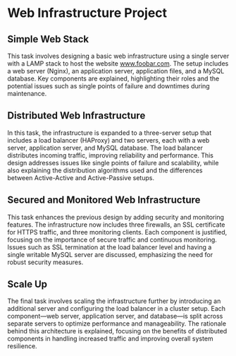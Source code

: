 # Web Infrastructure Project
## Simple Web Stack
This task involves designing a basic web infrastructure using a single server with a LAMP stack to host the website www.foobar.com. The setup includes a web server (Nginx), an application server, application files, and a MySQL database. Key components are explained, highlighting their roles and the potential issues such as single points of failure and downtimes during maintenance.

## Distributed Web Infrastructure
In this task, the infrastructure is expanded to a three-server setup that includes a load balancer (HAProxy) and two servers, each with a web server, application server, and MySQL database. The load balancer distributes incoming traffic, improving reliability and performance. This design addresses issues like single points of failure and scalability, while also explaining the distribution algorithms used and the differences between Active-Active and Active-Passive setups.

## Secured and Monitored Web Infrastructure
This task enhances the previous design by adding security and monitoring features. The infrastructure now includes three firewalls, an SSL certificate for HTTPS traffic, and three monitoring clients. Each component is justified, focusing on the importance of secure traffic and continuous monitoring. Issues such as SSL termination at the load balancer level and having a single writable MySQL server are discussed, emphasizing the need for robust security measures.

## Scale Up
The final task involves scaling the infrastructure further by introducing an additional server and configuring the load balancer in a cluster setup. Each component—web server, application server, and database—is split across separate servers to optimize performance and manageability. The rationale behind this architecture is explained, focusing on the benefits of distributed components in handling increased traffic and improving overall system resilience.

